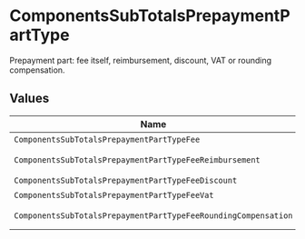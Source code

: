 # ComponentsSubTotalsPrepaymentPartType

Prepayment part: fee itself, reimbursement, discount, VAT or rounding compensation.


## Values

| Name                                                           | Value                                                          |
| -------------------------------------------------------------- | -------------------------------------------------------------- |
| `ComponentsSubTotalsPrepaymentPartTypeFee`                     | fee                                                            |
| `ComponentsSubTotalsPrepaymentPartTypeFeeReimbursement`        | fee-reimbursement                                              |
| `ComponentsSubTotalsPrepaymentPartTypeFeeDiscount`             | fee-discount                                                   |
| `ComponentsSubTotalsPrepaymentPartTypeFeeVat`                  | fee-vat                                                        |
| `ComponentsSubTotalsPrepaymentPartTypeFeeRoundingCompensation` | fee-rounding-compensation                                      |